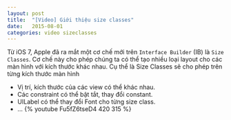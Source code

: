 ```yaml
---
layout: post
title:  "[Video] Giới thiệu size classes"
date:   2015-08-01
categories: video sizeclasses
---
```

Từ iOS 7, Apple đã ra mắt một cơ chế mới trên `Interface Builder` (IB) là `Size Classes`. Cơ chế này cho phép chúng ta có thể tạo nhiều loại layout cho các màn hình với kích thước khác nhau. Cụ thể là Size Classes sẽ cho phép trên từng kích thước màn hình  
- Vị trí, kích thước của các view có thể khác nhau.  
- Các constraint có thể bật tắt, thay đổi constant.  
- UILabel có thể thay đổi Font cho từng size class.  
- ...
{% youtube Fu5fZ6tseD4 420 315 %}